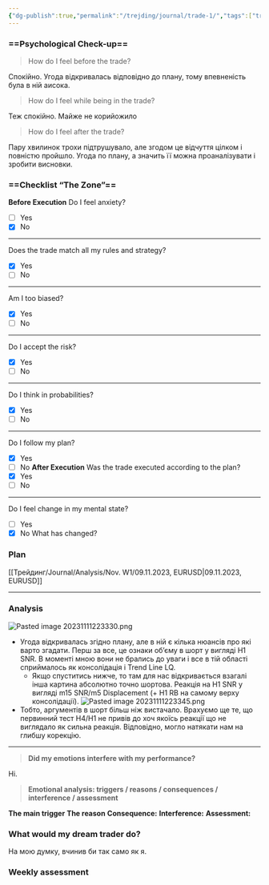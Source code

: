 ```yaml
---
{"dg-publish":true,"permalink":"/trejding/journal/trade-1/","tags":["trading"]}
---
```


### ==Psychological Check-up==

> How do I feel before the trade?

Спокійно. Угода відкривалась відповідно до плану, тому впевненість була в ній аисока.
> How do I feel while being in the trade?

Теж спокійно. Майже не корийожило
> How do I feel after the trade?

Пару хвилинок трохи підтрушувало, але згодом це відчуття цілком і повністю пройшло. Угода по плану, а значить її можна проаналізувати і зробити висновки.
### ==Checklist “The Zone”==

**Before Execution**
Do I feel anxiety?
- [ ] Yes
- [x] No
---
Does the trade match all my rules and strategy?
- [x] Yes
- [ ] No
---
Am I too biased?
- [x] Yes
- [ ] No
---
Do I accept the risk?
- [x] Yes
- [ ] No
---
Do I think in probabilities?
- [x] Yes
- [ ] No
---
Do I follow my plan?
- [x] Yes
- [ ] No
**After Execution**
Was the trade executed according to the plan?
- [x] Yes
- [ ] No
---
Do I feel change in my mental state?
- [ ] Yes
- [x] No
What has changed?
### Plan
[[Трейдинг/Journal/Analysis/Nov. W1/09.11.2023, EURUSD\|09.11.2023, EURUSD]]
___
### Analysis
![Pasted image 20231111223330.png](/img/user/%D0%97%D0%BE%D0%B1%D1%80%D0%B0%D0%B6%D0%B5%D0%BD%D0%BD%D1%8F/Pasted%20image%2020231111223330.png)
- Угода відкривалась згідно плану, але в ній є кілька нюансів про які варто згадати. Перш за все, це ознаки об’єму в шорт у вигляді H1 SNR. В моменті мною вони не брались до уваги і все в тій області сприймалось як консолідація і Trend Line LQ.
    - Якщо спуститись нижче, то там для нас відкривається взагалі інша картина абсолютно точно шортова. Реакція на H1 SNR у вигляді m15 SNR/m5 Displacement (+ H1 RB на самому верху консолідації).
![Pasted image 20231111223345.png](/img/user/%D0%97%D0%BE%D0%B1%D1%80%D0%B0%D0%B6%D0%B5%D0%BD%D0%BD%D1%8F/Pasted%20image%2020231111223345.png)
- Тобто, аргументів в шорт більш ніж вистачало. Врахуємо ще те, що первинний тест H4/H1 не привів до хоч якоїсь реакції що не виглядало як сильна реакція. Відповідно, могло натякати нам на глибшу корекцію.
___
> **Did my emotions interfere with my performance?**

Ні.
> **Emotional analysis: triggers / reasons / consequences / interference / assessment**

**The main trigger**
**The reason**
**Consequence:**
**Interference:**
**Assessment:**
### What would my dream trader do?
На мою думку, вчинив би так само як я.
### Weekly assessment